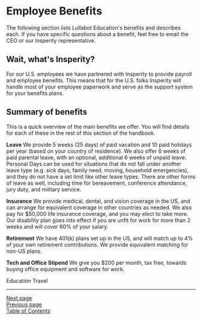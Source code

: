# Employee Benefits

The following section lists Lullabot Education's benefits and describes each. If you have specific questions about a benefit, feel free to email the CEO or our Insperity representative.

## Wait, what's Insperity?
For our U.S. employees we have partnered with Insperity to provide payroll and employee benefits. This means that for the U.S. folks Insperity will handle most of your employee paperwork and serve as the support system for your benefits plans.

## Summary of benefits
This is a quick overview of the main benefits we offer. You will find details for each of these in the rest of this section of the handbook.

**Leave**
We provide 5 weeks (25 days) of paid vacation and 10 paid holidays per year (based on your country of residence). We also offer 6 weeks of paid parental leave, with an optional, additional 6 weeks of unpaid leave. Personal Days can be used for situations that do not fall under another leave type (e.g. sick days, family need, moving, household emergencies), and they do not have a set limit like other leave types. There are other forms of leave as well, including time for bereavement, conference attendance, jury duty, and military service.

**Insurance**
We provide medical, dental, and vision coverage in the US, and can arrange for equivalent coverage in other countries as needed. We also pay for $50,000 life insurance coverage, and you may elect to take more. Our disability plan goes into effect if you are unfit for work for more than 2 weeks and will cover 60% of your salary.

**Retirement**
We have 401(k) plans set up in the US, and will match up to 4% of your own retirement contributions. We provide equivalent matching for non-US plans.

**Tech and Office Stipend**
We give you $200 per month, tax free, towards buying office equipment and software for work.

Education
Travel

---
[Next page](01pay.md)  
[Previous page](../02welcome/06getting_started.md)  
[Table of Contents](../README.md#table-of-contents)

